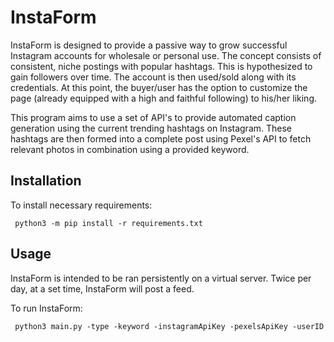 # InstaForm

InstaForm is designed to provide a passive way to grow successful Instagram accounts for wholesale or personal use.
The concept consists of consistent, niche postings with popular hashtags.
This is hypothesized to gain followers over time. The account is then used/sold along with its credentials.
At this point, the buyer/user has the option to customize the page (already equipped with a high and faithful following)
to his/her liking.

This program aims to use a set of API's to provide automated caption generation
using the current trending hashtags on Instagram. These hashtags are then formed into a
complete post using Pexel's API to fetch relevant photos in combination using a provided keyword.

## Installation

To install necessary requirements:

```
 python3 -m pip install -r requirements.txt
```

## Usage

InstaForm is intended to be ran persistently on a virtual server. Twice per day, at a set time, InstaForm will post a
feed.

To run InstaForm:

```
 python3 main.py -type -keyword -instagramApiKey -pexelsApiKey -userID
```
